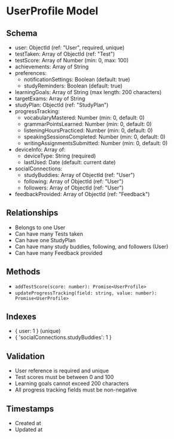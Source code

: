 # UserProfile Model

## Schema

- user: ObjectId (ref: "User", required, unique)
- testTaken: Array of ObjectId (ref: "Test")
- testScore: Array of Number (min: 0, max: 100)
- achievements: Array of String
- preferences:
  - notificationSettings: Boolean (default: true)
  - studyReminders: Boolean (default: true)
- learningGoals: Array of String (max length: 200 characters)
- targetExams: Array of String
- studyPlan: ObjectId (ref: "StudyPlan")
- progressTracking:
  - vocabularyMastered: Number (min: 0, default: 0)
  - grammarPointsLearned: Number (min: 0, default: 0)
  - listeningHoursPracticed: Number (min: 0, default: 0)
  - speakingSessionsCompleted: Number (min: 0, default: 0)
  - writingAssignmentsSubmitted: Number (min: 0, default: 0)
- deviceInfo: Array of:
  - deviceType: String (required)
  - lastUsed: Date (default: current date)
- socialConnections:
  - studyBuddies: Array of ObjectId (ref: "User")
  - following: Array of ObjectId (ref: "User")
  - followers: Array of ObjectId (ref: "User")
- feedbackProvided: Array of ObjectId (ref: "Feedback")

## Relationships

- Belongs to one User
- Can have many Tests taken
- Can have one StudyPlan
- Can have many study buddies, following, and followers (User)
- Can have many Feedback provided

## Methods

- `addTestScore(score: number): Promise<UserProfile>`
- `updateProgressTracking(field: string, value: number): Promise<UserProfile>`

## Indexes

- { user: 1 } (unique)
- { 'socialConnections.studyBuddies': 1 }

## Validation

- User reference is required and unique
- Test scores must be between 0 and 100
- Learning goals cannot exceed 200 characters
- All progress tracking fields must be non-negative

## Timestamps

- Created at
- Updated at
